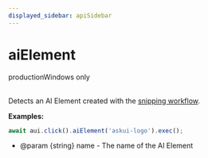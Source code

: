 ```yaml
---
displayed_sidebar: apiSidebar
---
```

# aiElement
<span class="theme-doc-version-badge badge badge--success">production</span><span class="theme-doc-version-badge badge badge--success">Windows only</span><br/><br/>

Detects an AI Element created with the [snipping workflow](../../general/03-Element%20Selection/aielement.md#snipping-workflow).

**Examples:**

```typescript
await aui.click().aiElement('askui-logo').exec();
```

   * @param \{string} name - The name of the AI Element